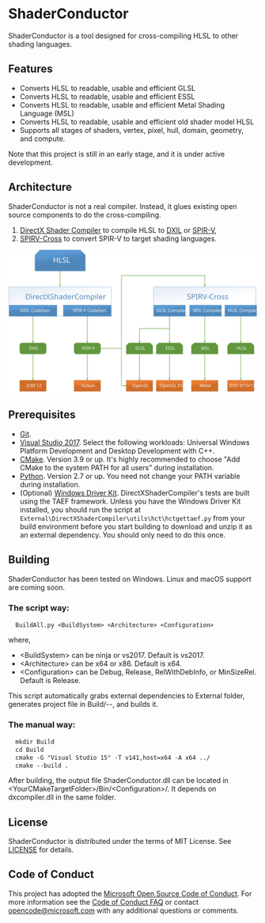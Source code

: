 # ShaderConductor

ShaderConductor is a tool designed for cross-compiling HLSL to other shading languages.

## Features

* Converts HLSL to readable, usable and efficient GLSL
* Converts HLSL to readable, usable and efficient ESSL
* Converts HLSL to readable, usable and efficient Metal Shading Language (MSL)
* Converts HLSL to readable, usable and efficient old shader model HLSL
* Supports all stages of shaders, vertex, pixel, hull, domain, geometry, and compute.

Note that this project is still in an early stage, and it is under active development.

## Architecture

ShaderConductor is not a real compiler. Instead, it glues existing open source components to do the cross-compiling.
1. [DirectX Shader Compiler](https://github.com/Microsoft/DirectXShaderCompiler) to compile HLSL to [DXIL](https://github.com/Microsoft/DirectXShaderCompiler/blob/master/docs/DXIL.rst) or [SPIR-V](https://www.khronos.org/registry/spir-v/),
1. [SPIRV-Cross](https://github.com/KhronosGroup/SPIRV-Cross) to convert SPIR-V to target shading languages.

![Architecture](Doc/Arch.svg)

## Prerequisites

* [Git](http://git-scm.com/downloads).
* [Visual Studio 2017](https://www.visualstudio.com/downloads). Select the following workloads: Universal Windows Platform Development and Desktop Development with C++.
* [CMake](https://www.cmake.org/download/). Version 3.9 or up. It's highly recommended to choose "Add CMake to the system PATH for all users" during installation.
* [Python](https://www.python.org/downloads/). Version 2.7 or up. You need not change your PATH variable during installation.
* (Optional) [Windows Driver Kit](https://docs.microsoft.com/en-us/windows-hardware/drivers/download-the-wdk). DirectXShaderCompiler's tests are built using the TAEF framework. Unless you have the Windows Driver Kit installed, you should run the script at `External\DirectXShaderCompiler\utils\hct\hctgettaef.py` from your build environment before you start building to download and unzip it as an external dependency. You should only need to do this once.

## Building

ShaderConductor has been tested on Windows. Linux and macOS support are coming soon.

### The script way:

```
  BuildAll.py <BuildSystem> <Architecture> <Configuration>
```
where,
* \<BuildSystem\> can be ninja or vs2017. Default is vs2017.
* \<Architecture\> can be x64 or x86. Default is x64.
* \<Configuration\> can be Debug, Release, RelWithDebInfo, or MinSizeRel. Default is Release.
 
This script automatically grabs external dependencies to External folder, generates project file in Build/<BuildSystem>-<Platform>-<Configuration>, and builds it.

### The manual way:

```
  mkdir Build
  cd Build
  cmake -G "Visual Studio 15" -T v141,host=x64 -A x64 ../
  cmake --build .
```

After building, the output file ShaderConductor.dll can be located in \<YourCMakeTargetFolder\>/Bin/\<Configuration\>/. It depends on dxcompiler.dll in the same folder.

## License

ShaderConductor is distributed under the terms of MIT License. See [LICENSE](LICENSE) for details.

## Code of Conduct

This project has adopted the [Microsoft Open Source Code of Conduct](https://opensource.microsoft.com/codeofconduct/).
For more information see the [Code of Conduct FAQ](https://opensource.microsoft.com/codeofconduct/faq/) or
contact [opencode@microsoft.com](mailto:opencode@microsoft.com) with any additional questions or comments.
